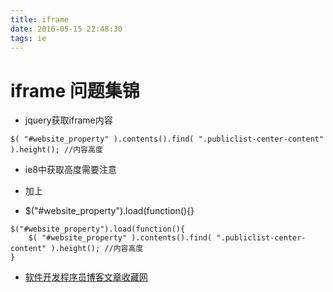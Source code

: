 ```yaml
---
title: iframe
date: 2016-05-15 22:48:30
tags: ie
---
```


# iframe 问题集锦

+ jquery获取iframe内容

```
$( "#website_property" ).contents().find( ".publiclist-center-content" ).height(); //内容高度
```

+ ie8中获取高度需要注意

+ 加上
+ $("#website_property").load(function(){}

```
$("#website_property").load(function(){
    $( "#website_property" ).contents().find( ".publiclist-center-content" ).height(); //内容高度
}
```

+ [软件开发程序员博客文章收藏网](http://www.programgo.com/category/mysql/)